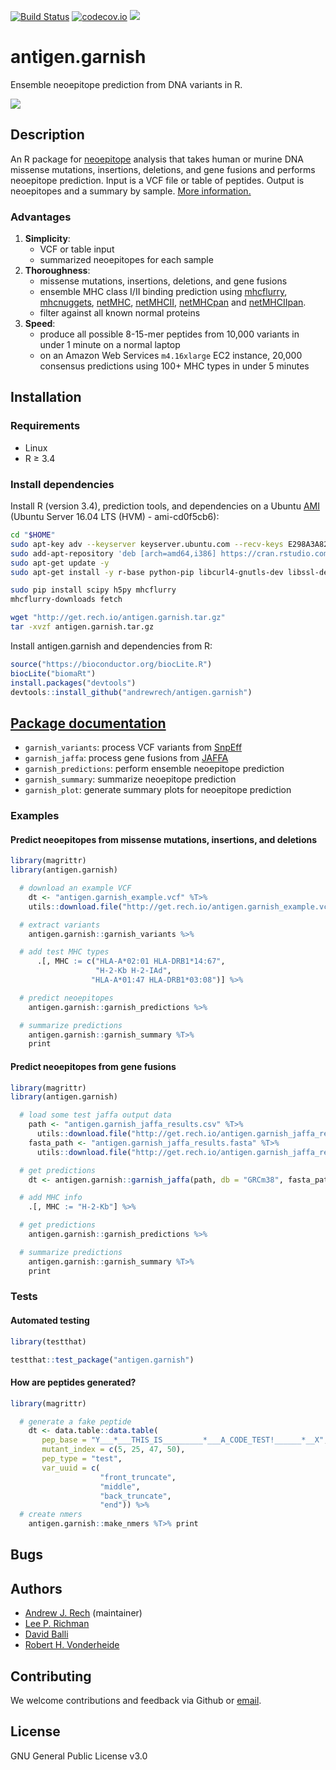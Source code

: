 [![Build Status](https://travis-ci.org/andrewrech/antigen.garnish.svg?branch=master)](https://travis-ci.org/andrewrech/antigen.garnish) [![codecov.io](https://codecov.io/github/andrewrech/antigen.garnish/coverage.svg?branch=master)](https://codecov.io/github/andrewrech/antigen.garnish?branch=master) ![](https://img.shields.io/badge/version-0.0.4-blue.svg)



# antigen.garnish

Ensemble neoepitope prediction from DNA variants in R.

![](http://get.rech.io/antigen.garnish_flowchart.svg)

## Description

An R package for [neoepitope](http://science.sciencemag.org/content/348/6230/69) analysis that takes human or murine DNA missense mutations, insertions, deletions, and gene fusions and performs neoepitope prediction. Input is a VCF file or table of peptides. Output is neoepitopes and a summary by sample. [More information.](http://antigen-garnish-presentation.s3-website-us-east-1.amazonaws.com)

### Advantages

1. **Simplicity**:
    - VCF or table input
    - summarized neoepitopes for each sample
1. **Thoroughness**:
    - missense mutations, insertions, deletions, and gene fusions
    - ensemble MHC class I/II binding prediction using [mhcflurry](https://github.com/hammerlab/mhcflurry), [mhcnuggets](https://github.com/KarchinLab/mhcnuggets), [netMHC](http://www.cbs.dtu.dk/services/NetMHC/), [netMHCII](http://www.cbs.dtu.dk/services/NetMHCII/), [netMHCpan](http://www.cbs.dtu.dk/services/NetMHCpan/) and [netMHCIIpan](http://www.cbs.dtu.dk/services/NetMHCIIpan/i).
    - filter against all known normal proteins
1. **Speed**:
    - produce all possible 8-15-mer peptides from 10,000 variants in under 1 minute on a normal laptop
    - on an Amazon Web Services `m4.16xlarge` EC2 instance, 20,000 consensus predictions using 100+ MHC types in under 5 minutes

## Installation

### Requirements

* Linux
* R &ge; 3.4

### Install dependencies

Install R (version 3.4), prediction tools, and dependencies on a Ubuntu [AMI](https://docs.aws.amazon.com/AWSEC2/latest/UserGuide/EC2_GetStarted.html) (Ubuntu Server 16.04 LTS (HVM) - ami-cd0f5cb6):

```sh
cd "$HOME"
sudo apt-key adv --keyserver keyserver.ubuntu.com --recv-keys E298A3A825C0D65DFD57CBB651716619E084DAB9 &&
sudo add-apt-repository 'deb [arch=amd64,i386] https://cran.rstudio.com/bin/linux/ubuntu xenial/'
sudo apt-get update -y
sudo apt-get install -y r-base python-pip libcurl4-gnutls-dev libssl-dev subversion libxml2-dev

sudo pip install scipy h5py mhcflurry
mhcflurry-downloads fetch

wget "http://get.rech.io/antigen.garnish.tar.gz"
tar -xvzf antigen.garnish.tar.gz
```

Install antigen.garnish and dependencies from R:

```r
source("https://bioconductor.org/biocLite.R")
biocLite("biomaRt")
install.packages("devtools")
devtools::install_github("andrewrech/antigen.garnish")
```

## [Package documentation](http://get.rech.io/antigen.garnish.pdf)

* `garnish_variants`: process VCF variants from [SnpEff](http://snpeff.sourceforge.net/)
* `garnish_jaffa`: process gene fusions from [JAFFA](https://github.com/Oshlack/JAFFA)
* `garnish_predictions`: perform ensemble neoepitope prediction
* `garnish_summary`: summarize neoepitope prediction
* `garnish_plot`: generate summary plots for neoepitope prediction

### Examples

#### Predict neoepitopes from missense mutations, insertions, and deletions

```r
library(magrittr)
library(antigen.garnish)

  # download an example VCF
    dt <- "antigen.garnish_example.vcf" %T>%
    utils::download.file("http://get.rech.io/antigen.garnish_example.vcf", .) %>%

  # extract variants
    antigen.garnish::garnish_variants %>%

  # add test MHC types
      .[, MHC := c("HLA-A*02:01 HLA-DRB1*14:67",
                   "H-2-Kb H-2-IAd",
                  "HLA-A*01:47 HLA-DRB1*03:08")] %>%

  # predict neoepitopes
    antigen.garnish::garnish_predictions %>%

  # summarize predictions
    antigen.garnish::garnish_summary %T>%
    print
```
#### Predict neoepitopes from gene fusions

```r
library(magrittr)
library(antigen.garnish)

  # load some test jaffa output data
    path <- "antigen.garnish_jaffa_results.csv" %T>%
      utils::download.file("http://get.rech.io/antigen.garnish_jaffa_results.csv", .)
    fasta_path <- "antigen.garnish_jaffa_results.fasta" %T>%
      utils::download.file("http://get.rech.io/antigen.garnish_jaffa_results.fasta", .)

  # get predictions
    dt <- antigen.garnish::garnish_jaffa(path, db = "GRCm38", fasta_path) %>%

  # add MHC info
    .[, MHC := "H-2-Kb"] %>%

  # get predictions
    antigen.garnish::garnish_predictions %>%

  # summarize predictions
    antigen.garnish::garnish_summary %T>%
    print
```

### Tests

#### Automated testing

```r
library(testthat)

testthat::test_package("antigen.garnish")
```

#### How are peptides generated?

```r
library(magrittr)

  # generate a fake peptide
    dt <- data.table::data.table(
       pep_base = "Y___*___THIS_IS_________*___A_CODE_TEST!______*__X",
       mutant_index = c(5, 25, 47, 50),
       pep_type = "test",
       var_uuid = c(
                    "front_truncate",
                    "middle",
                    "back_truncate",
                    "end")) %>%
  # create nmers
    antigen.garnish::make_nmers %T>% print
```

## Bugs

## Authors

* [Andrew J. Rech](http://info.rech.io) (maintainer)
* [Lee P. Richman](http://www.med.upenn.edu/apps/faculty/index.php/g275/p1073)
* [David Balli](https://www.linkedin.com/in/davidballi1)
* [Robert H. Vonderheide](http://www.med.upenn.edu/apps/faculty/index.php/g275/p1073)

## Contributing

We welcome contributions and feedback via Github or [email](mailto:andrewrech@gmail.com).

## License

GNU General Public License v3.0
